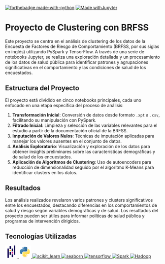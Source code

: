 [![forthebadge made-with-python](http://ForTheBadge.com/images/badges/made-with-python.svg)](https://www.python.org/) 
[![Made withJupyter](https://img.shields.io/badge/Made%20with-Jupyter-orange?style=for-the-badge&logo=Jupyter)](https://jupyter.org/try)

# Proyecto de Clustering con BRFSS

Este proyecto se centra en el análisis de clustering de los datos de la Encuesta de Factores de Riesgo de Comportamiento (BRFSS, por sus siglas en inglés) utilizando PySpark y TensorFlow. A través de una serie de notebooks Jupyter, se realiza una exploración detallada y un procesamiento de los datos de salud pública para identificar patrones y agrupaciones significativas en el comportamiento y las condiciones de salud de los encuestados.

## Estructura del Proyecto
El proyecto está dividido en cinco notebooks principales, cada uno enfocado en una etapa específica del proceso de análisis:

1. **Transformación Inicial**: Conversión de datos desde formato `.xpt` a `.csv`, facilitando su manipulación con PySpark.
2. **Filtrado Inicial**: Limpieza y selección de las variables relevantes para el estudio a partir de la documentación oficial de la BRFSS.
3. **Imputación de Valores Nulos**: Técnicas de imputación aplicadas para manejar los valores ausentes en el conjunto de datos.
4. **Análisis Exploratorio**: Visualización y exploración de los datos para obtener insights preliminares sobre las características demográficas y de salud de los encuestados.
5. **Aplicación de Algoritmos de Clustering**: Uso de autoencoders para reducción de dimensionalidad seguido por el algoritmo K-Means para identificar clusters en los datos.

## Resultados
Los análisis realizados revelaron varios patrones y clusters significativos entre los encuestados, destacando diferencias en los comportamientos de salud y riesgo según variables demográficas y de salud. Los resultados del proyecto pueden ser útiles para informar políticas de salud pública y programas de intervención dirigidos.

## Tecnologías Utilizadas

<p align="left">
  <a href="https://pandas.pydata.org/" target="_blank" rel="noreferrer">
    <img src="https://raw.githubusercontent.com/devicons/devicon/2ae2a900d2f041da66e950e4d48052658d850630/icons/pandas/pandas-original.svg" alt="pandas" width="40" height="40"/>
  </a>
  <a href="https://www.python.org" target="_blank" rel="noreferrer">
    <img src="https://raw.githubusercontent.com/devicons/devicon/master/icons/python/python-original.svg" alt="python" width="40" height="40"/>
  </a>
  <a href="https://scikit-learn.org/" target="_blank" rel="noreferrer">
    <img src="https://upload.wikimedia.org/wikipedia/commons/0/05/Scikit_learn_logo_small.svg" alt="scikit_learn" width="40" height="40"/>
  </a>
  <a href="https://seaborn.pydata.org/" target="_blank" rel="noreferrer">
    <img src="https://seaborn.pydata.org/_images/logo-mark-lightbg.svg" alt="seaborn" width="40" height="40"/>
  </a>
  <a href="https://www.tensorflow.org" target="_blank" rel="noreferrer">
    <img src="https://www.vectorlogo.zone/logos/tensorflow/tensorflow-icon.svg" alt="tensorflow" width="40" height="40"/>
  </a>
  <a href="https://spark.apache.org/docs/latest/api/python/index.html" target="_blank" rel="noreferrer">
    <img src="https://upload.wikimedia.org/wikipedia/commons/thumb/f/f3/Apache_Spark_logo.svg/512px-Apache_Spark_logo.svg.png" alt="Spark" width="40" height="40"/>
  </a>
  <a href="https://hadoop.apache.org/" target="_blank" rel="noreferrer">
    <img src="https://cdn.worldvectorlogo.com/logos/hadoop.svg" alt="Hadoop" width="74" height="40"/>
  </a>
</p>
